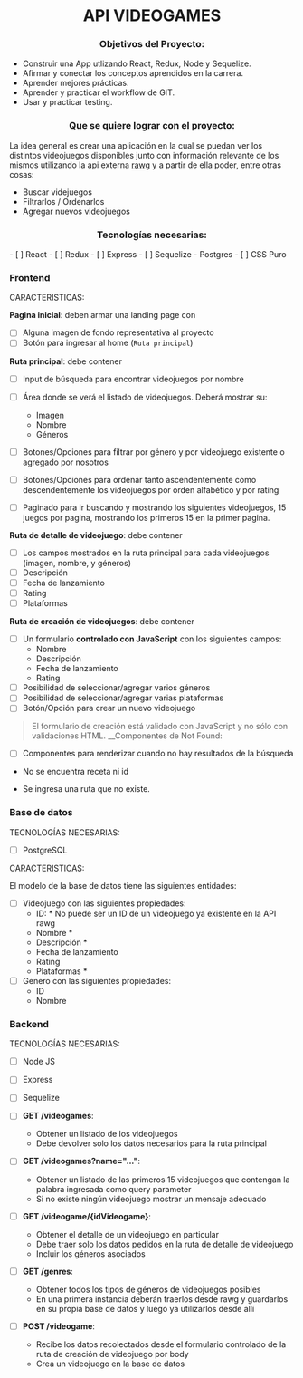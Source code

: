 <h1 align="center">API VIDEOGAMES</h1>

<h3 align="center"> Objetivos del Proyecto:</h3>

- Construir una App utlizando React, Redux, Node y Sequelize.
- Afirmar y conectar los conceptos aprendidos en la carrera.
- Aprender mejores prácticas.
- Aprender y practicar el workflow de GIT.
- Usar y practicar testing.


 <h3 align="center"> Que se quiere lograr con el proyecto: </h3>

La idea general es crear una aplicación en la cual se puedan ver los distintos videojuegos disponibles junto con información relevante de los mismos utilizando la api externa [rawg](https://rawg.io/apidocs) y a partir de ella poder, entre otras cosas:

  - Buscar videjuegos
  - Filtrarlos / Ordenarlos
  - Agregar nuevos videojuegos


  <h3 align="center">Tecnologías necesarias:</h3>
- [ ] React
- [ ] Redux
- [ ] Express
- [ ] Sequelize - Postgres
- [ ] CSS Puro

<h3  align="left">Frontend</h3>

CARACTERISTICAS:

__Pagina inicial__: deben armar una landing page con
- [ ] Alguna imagen de fondo representativa al proyecto
- [ ] Botón para ingresar al home (`Ruta principal`)

<!-- ![landing](https://user-images.githubusercontent.com/82724532/177237789-be316c08-447c-4d62-a436-24d0b5edbef6.jpg) -->

__Ruta principal__: debe contener
- [ ] Input de búsqueda para encontrar videojuegos por nombre
- [ ] Área donde se verá el listado de videojuegos. Deberá mostrar su:
  - Imagen
  - Nombre
  - Géneros
- [ ] Botones/Opciones para filtrar por género y por videojuego existente o agregado por nosotros
- [ ] Botones/Opciones para ordenar tanto ascendentemente como descendentemente los videojuegos por orden alfabético y por rating
- [ ] Paginado para ir buscando y mostrando los siguientes videojuegos, 15 juegos por pagina, mostrando los primeros 15 en la primer pagina.


<!-- ![home](https://user-images.githubusercontent.com/82724532/177238394-fa5978d7-0465-4977-a09f-16db25de14e3.jpg) -->

__Ruta de detalle de videojuego__: debe contener
- [ ] Los campos mostrados en la ruta principal para cada videojuegos (imagen, nombre, y géneros)
- [ ] Descripción
- [ ] Fecha de lanzamiento
- [ ] Rating
- [ ] Plataformas

<!-- ![detalle](https://user-images.githubusercontent.com/82724532/177237856-b44175e7-168c-44f9-92e2-9513c093f2e8.jpg) -->

__Ruta de creación de videojuegos__: debe contener
- [ ] Un formulario __controlado con JavaScript__ con los siguientes campos:
  - Nombre
  - Descripción
  - Fecha de lanzamiento
  - Rating
- [ ] Posibilidad de seleccionar/agregar varios géneros
- [ ] Posibilidad de seleccionar/agregar varias plataformas
- [ ] Botón/Opción para crear un nuevo videojuego

<!-- ![creacion](https://user-images.githubusercontent.com/82724532/177237964-e8085e9f-6160-43d4-bce2-f5f48a24db1b.jpg) -->

> El formulario de creación está validado con JavaScript y no sólo con validaciones HTML. 
__Componentes de Not Found:
 - [ ] Componentes para renderizar cuando no hay resultados de la búsqueda
 - No se encuentra receta ni id

<!-- ![notfoundrecipe](https://user-images.githubusercontent.com/82724532/177237983-7a57856e-bdb4-4c0b-a658-237d8b5f0a01.jpg) -->

- Se ingresa una ruta que no existe.

<!-- ![notfoundpage](https://user-images.githubusercontent.com/82724532/177238001-56b68fb0-11ad-4407-bf33-9888686a4ba5.jpg) -->

<h3  align="left">Base de datos</h3>

TECNOLOGÍAS NECESARIAS:

- [ ] PostgreSQL

CARACTERISTICAS:

El modelo de la base de datos tiene las siguientes entidades:

- [ ] Videojuego con las siguientes propiedades:
  - ID: * No puede ser un ID de un videojuego ya existente en la API rawg
  - Nombre *
  - Descripción *
  - Fecha de lanzamiento
  - Rating
  - Plataformas *
- [ ] Genero con las siguientes propiedades:
  - ID
  - Nombre


<h3  align="left">Backend</h3>

TECNOLOGÍAS NECESARIAS:

- [ ] Node JS
- [ ] Express
- [ ] Sequelize


- [ ] __GET /videogames__:
  - Obtener un listado de los videojuegos
  - Debe devolver solo los datos necesarios para la ruta principal
- [ ] __GET /videogames?name="..."__:
  - Obtener un listado de las primeros 15 videojuegos que contengan la palabra ingresada como query parameter
  - Si no existe ningún videojuego mostrar un mensaje adecuado
- [ ] __GET /videogame/{idVideogame}__:
  - Obtener el detalle de un videojuego en particular
  - Debe traer solo los datos pedidos en la ruta de detalle de videojuego
  - Incluir los géneros asociados
- [ ] __GET /genres__:
  - Obtener todos los tipos de géneros de videojuegos posibles
  - En una primera instancia deberán traerlos desde rawg y guardarlos en su propia base de datos y luego ya utilizarlos desde allí
- [ ] __POST /videogame__:
  - Recibe los datos recolectados desde el formulario controlado de la ruta de creación de videojuego por body
  - Crea un videojuego en la base de datos

